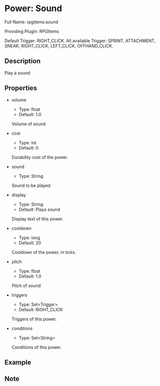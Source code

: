 # Power: Sound

<!-- This file is generated ingame by `/rpgitem gen-wiki`. -->
<!-- Please only edit between "beginCustomXXXX" and "endCustomXXXX".  -->
<!-- If you want to edit description of this power or property, -->
<!-- please edit corresponding section in "resources/lang/en_US.yml" -->

Full Name: rpgitems:sound

Providing Plugin: RPGItems

Default Trigger: RIGHT_CLICK. All available Trigger: SPRINT, ATTACHMENT, SNEAK, RIGHT_CLICK, LEFT_CLICK, OFFHAND_CLICK.

<!-- beginCustomHeader -->
<!-- endCustomHeader -->

## Description

Play a sound
<!-- beginCustomDescription -->
<!-- endCustomDescription -->

## Properties

* volume

  * Type: float
  * Default: 1.0

  Volume of sound

* cost

  * Type: int
  * Default: 0

  Durability cost of the power.

* sound

  * Type: String

  Sound to be played

* display

  * Type: String
  * Default: Plays sound

  Display text of this power.

* cooldown

  * Type: long
  * Default: 20

  Cooldown of the power, in ticks.

* pitch

  * Type: float
  * Default: 1.0

  Pitch of sound

* triggers

  * Type: Set&lt;Trigger&gt;
  * Default: RIGHT_CLICK

  Triggers of this power.

* conditions

  * Type: Set&lt;String&gt;

  Conditions of this power.

<!-- beginCustomProperties -->
<!-- endCustomProperties -->

## Example

<!-- beginCustomExample -->
<!-- endCustomExample -->

## Note

<!-- beginCustomNote -->
<!-- endCustomNote -->
